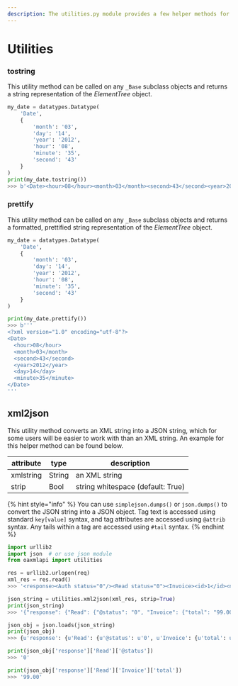 ```yaml
---
description: The utilities.py module provides a few helper methods for working with XML.
---
```


# Utilities

### tostring

This utility method can be called on any `_Base` subclass objects and returns a string representation of the _ElementTree_ object.

```python
my_date = datatypes.Datatype(
    'Date',
    {
        'month': '03',
        'day': '14',
        'year': '2012',
        'hour': '08',
        'minute': '35',
        'second': '43'
    }
)
print(my_date.tostring())
>>> b'<Date><hour>08</hour><month>03</month><second>43</second><year>2012</year><day>14</day><minute>35</minute></Date>'
```

### prettify

This utility method can be called on any `_Base` subclass objects and returns a formatted, prettified string representation of the _ElementTree_ object.

```python
my_date = datatypes.Datatype(
    'Date',
    {
        'month': '03',
        'day': '14',
        'year': '2012',
        'hour': '08',
        'minute': '35',
        'second': '43'
    }
)

print(my_date.prettify())
>>> b'''
<?xml version="1.0" encoding="utf-8"?>
<Date>
  <hour>08</hour>
  <month>03</month>
  <second>43</second>
  <year>2012</year>
  <day>14</day>
  <minute>35</minute>
</Date>
'''
```

## xml2json

This utility method converts an XML string into a JSON string, which for some users will be easier to work with than an XML string. An example for this helper method can be found below.

| **attribute** | **type** | **description** |
| --- | --- | --- |
| xmlstring | String | an XML string |
| strip | Bool | string whitespace (default: True) |

{% hint style="info" %}
You can use `simplejson.dumps()` or `json.dumps()` to convert the JSON string into a JSON object. Tag text is accessed using standard `key[value]` syntax, and tag attributes are accessed using `@attrib` syntax. Any tails within a tag are accessed using `#tail` syntax.
{% endhint %}

```python
import urllib2
import json  # or use json module
from oaxmlapi import utilities

res = urllib2.urlopen(req)
xml_res = res.read()
>>> '<response><Auth status="0"/><Read status="0"><Invoice><id>1</id><number>234</number><customerid>204</customerid><total>99.00</total></Invoice></Read></response>'

json_string = utilities.xml2json(xml_res, strip=True)
print(json_string)
>>> '{"response": {"Read": {"@status": "0", "Invoice": {"total": "99.00", "id": "1", "customerid": "204", "number": "234"}}, "Auth": {"@status": "0"}}}'

json_obj = json.loads(json_string)
print(json_obj)
>>> {u'response': {u'Read': {u'@status': u'0', u'Invoice': {u'total': u'99.00', u'number': u'234', u'id': u'1', u'customerid': u'204'}}, u'Auth': {u'@status': u'0'}}}

print(json_obj['response']['Read']['@status'])
>>> '0'

print(json_obj['response']['Read']['Invoice']['total'])
>>> '99.00'
```